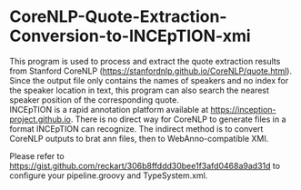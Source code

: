 # CoreNLP-Quote-Extraction-Conversion-to-INCEpTION-xmi </br>
This program is used to process and extract the quote extraction results from Stanford CoreNLP (https://stanfordnlp.github.io/CoreNLP/quote.html). Since the output file only contains the names of speakers and no index for the speaker location in text, this program can also search the nearest speaker position of the corresponding quote. </br>
INCEpTION is a rapid annotation platform available at https://inception-project.github.io. There is no direct way for CoreNLP to generate files in a format INCEpTION can recognize. The indirect method is to convert CoreNLP outputs to brat ann files, then to WebAnno-compatible XMI. </br>

Please refer to https://gist.github.com/reckart/306b8ffddd30bee1f3afd0468a9ad31d to configure your pipeline.groovy and TypeSystem.xml.
